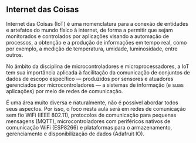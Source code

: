 ## Internet das Coisas

<div class="conteudo regular">

Internet das Coisas (IoT) é uma nomenclatura para a conexão de entidades e artefatos do mundo físico à internet, de forma a permitir que sejam monitorados e controlados por aplicações visando a automação de processos, a obtenção e a produção de informações em tempo real, como por exemplo, a medição de temperatura, umidade, luminosidade, entre outros.

No âmbito da disciplina de microcontroladores e microprocessadores, a IoT tem sua importância aplicada à facilitação da comunicação de conjuntos de dados de escopo específico — produzidos por sensores e atuadores gerenciados por microcontroladores — a sistemas de informação (e suas aplicações) por meio de redes de comunicação.

É uma área muito diversa e naturalmente, não é possível abordar todos seus aspectos. Por isso, o foco nesta aula será em redes de comunicação sem fio WiFi (IEEE 802.11), protocolos de comunicação para pequenas mensagens (MQTT), microcontroladores com periféricos nativos de comunicação WiFi (ESP8266) e plataformas para o armazenamento, gerenciamento e disponibilização de dados (Adafruit IO).

</div>

